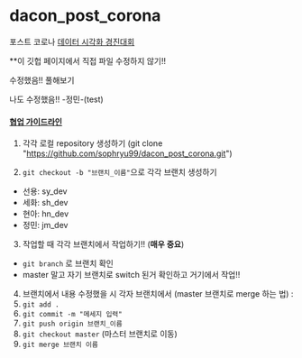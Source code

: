 # dacon_post_corona
포스트 코로나 [데이터 시각화 경진대회](https://dacon.io/competitions/official/235618/overview/) 

**이 깃헙 페이지에서 직접 파일 수정하지 않기!!

수정했음!! 풀해보기

나도 수정했음!! -정민-(test)


#### <u>협업 가이드라인</u>

1. 각각 로컬 repository 생성하기 (git clone "https://github.com/sophryu99/dacon_post_corona.git")

2. `git checkout -b "브랜치_이름"`으로 각각 브랜치 생성하기 
- 선용: sy_dev
- 세화: sh_dev
- 현아: hn_dev
- 정민: jm_dev



3. 작업할 때 각각 브랜치에서 작업하기!! (**매우 중요**)
- `git branch` 로 브랜치 확인
- master 말고 자기 브랜치로 switch 된거 확인하고 거기에서 작업!!



4. 브랜치에서 내용 수정했을 시 각자 브랜치에서 (master 브랜치로 merge 하는 법) :
1. `git add .`
2. `git commit -m "메세지 입력"`
3. `git push origin 브랜치_이름`
4. `git checkout master` (마스터 브랜치로 이동)
5. `git merge 브랜치 이름`



